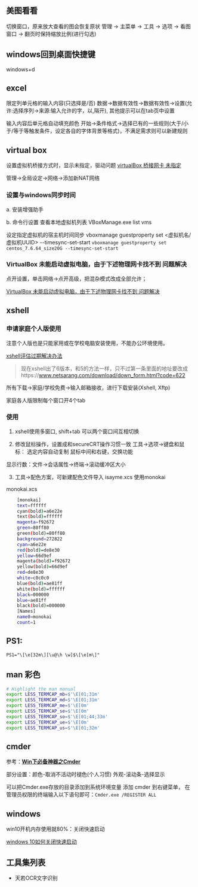 ## 美图看看

切换窗口，原来放大查看的图会恢复原状
    管理 -> 主菜单 -> 工具 -> 选项 -> 看图窗口 -> 翻页时保持缩放比例(进行勾选)

## windows回到桌面快捷键

windows+d

## excel

限定列单元格的输入内容(只选择是/否)
    数据->数据有效性->数据有效性->设置(允许:选择序列->来源:输入允许的字，以,隔开), 其他提示可以在tab页中设置

输入内容后单元格自动填充颜色
    开始->条件格式->选择已有的一些规则(大于/小于/等于等触发条件，设定各自的字体背景等格式)，不满足需求则可以新建规则

## virtual box

设置虚拟机桥接方式时，显示未指定，驱动问题
[virtualBox 桥接网卡 未指定](https://blog.csdn.net/qq_383698639/article/details/79527311)

管理->全局设定->网络->添加新NAT网络

### 设置与windows同步时间

a. 安装增强助手

b. 命令行设置
查看本地虚拟机列表
VBoxManage.exe list vms

设定指定虚拟机的宿主机时间同步
vboxmanage guestproperty set <虚拟机名/虚拟机UUID> --timesync-set-start
`vboxmanage guestproperty set centos_7.6.64_size20G --timesync-set-start`

### VirtualBox 未能启动虚拟电脑，由于下述物理网卡找不到 问题解决

点开设置，单击网络->点开高级，把混杂模式改成全部允许；

[VirtualBox 未能启动虚拟电脑，由于下述物理网卡找不到 问题解决](https://blog.csdn.net/yihangR/article/details/94598570?locationNum=2&fps=1)

## xshell

### 申请家庭个人版使用

注意个人版也是只能家用或在学校电脑安装使用，不能办公环境使用。

[xshell评估过期解决办法](https://blog.csdn.net/pingqiwei/article/details/78502144)

>现在xshell出了6版本，和5的方法一样，只不过第一条里面的地址要改成https://www.netsarang.com/download/down_form.html?code=622

所有下载->家庭/学校免费->输入邮箱接收，进行下载安装(Xshell, Xftp)

家庭各人版限制每个窗口开4个tab

### 使用
1. xshell使用多窗口, shift+tab 可以两个窗口间互相切换

2. 修改鼠标操作，设置成和secureCRT操作习惯一致
  工具->选项->键盘和鼠标：
    选定内容自动复制
    鼠标中间和右键，交换功能

显示行数：文件->会话属性->终端->滚动缓冲区大小

3. 工具->配色方案，可新建配色文件导入 isayme.xcs
    使用monokai

monokai.xcs

```sh
    [monokai]
    text=ffffff
    cyan(bold)=a6e22e
    text(bold)=ffffff
    magenta=f92672
    green=80ff80
    green(bold)=80ff80
    background=272822
    cyan=a6e22e
    red(bold)=de8e30
    yellow=66d9ef
    magenta(bold)=f92672
    yellow(bold)=66d9ef
    red=de8e30
    white=c0c0c0
    blue(bold)=ae81ff
    white(bold)=ffffff
    black=000000
    blue=ae81ff
    black(bold)=000000
    [Names]
    name0=monokai
    count=1
```

## PS1:
    PS1="\[\e[32m\][\u@\h \w]$\[\e[m\]"

## man 彩色

```sh
# Highlight the man manual
export LESS_TERMCAP_mb=$'\E[01;31m'
export LESS_TERMCAP_md=$'\E[01;31m'
export LESS_TERMCAP_me=$'\E[0m'
export LESS_TERMCAP_se=$'\E[0m'
export LESS_TERMCAP_so=$'\E[01;44;33m'
export LESS_TERMCAP_ue=$'\E[0m'
export LESS_TERMCAP_us=$'\E[01;32m'
```

## cmder

参考：**[Win下必备神器之Cmder](http://www.jeffjade.com/2016/01/13/2016-01-13-windows-software-cmder/)**

部分设置：颜色-取消不活动时褪色(个人习惯)
外观-滚动条-选择显示

可以把Cmder.exe存放的目录添加到系统环境变量
添加 cmder 到右键菜单， 在管理员权限的终端输入以下语句即可：`Cmder.exe /REGISTER ALL`

## windows

win10开机内存使用就80%：关闭快速启动

[windows 10如何关闭快速启动](https://jingyan.baidu.com/article/ca00d56c7a40e6e99febcf4f.html)

## 工具集列表

* 天若OCR文字识别